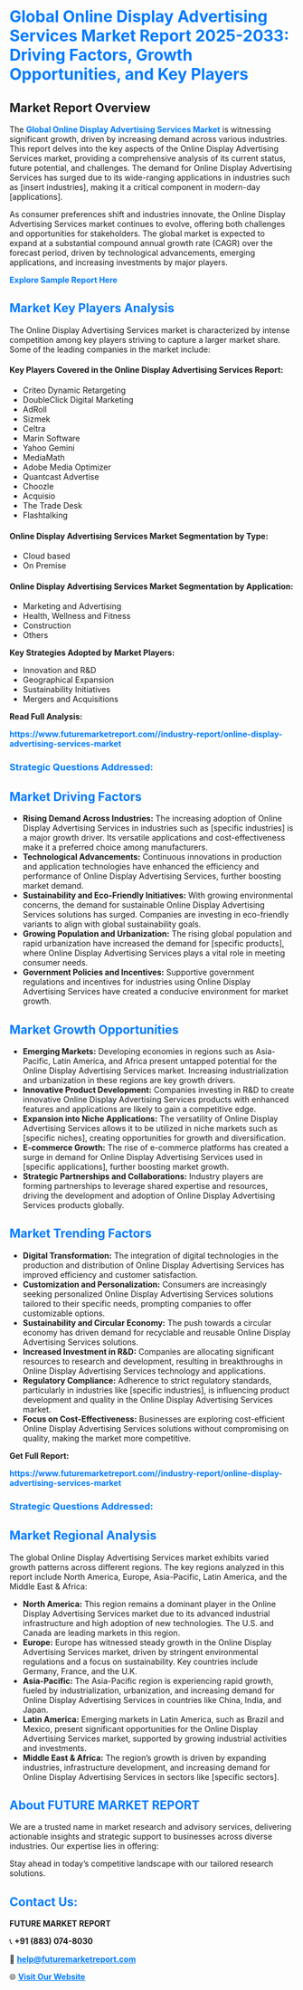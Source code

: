 <h1 style="color: #007BFF;">Global Online Display Advertising Services Market Report 2025-2033: Driving Factors, Growth Opportunities, and Key Players</h1>

<section id="overview">
<h2>Market Report Overview</h2>
<p>The <a href="https://www.futuremarketreport.com//industry-report/online-display-advertising-services-market" style="color: #007BFF; text-decoration: none;"><strong>Global Online Display Advertising Services Market</strong></a> is witnessing significant growth, driven by increasing demand across various industries. This report delves into the key aspects of the Online Display Advertising Services market, providing a comprehensive analysis of its current status, future potential, and challenges. The demand for Online Display Advertising Services has surged due to its wide-ranging applications in industries such as [insert industries], making it a critical component in modern-day [applications].</p>
<p>As consumer preferences shift and industries innovate, the Online Display Advertising Services market continues to evolve, offering both challenges and opportunities for stakeholders. The global market is expected to expand at a substantial compound annual growth rate (CAGR) over the forecast period, driven by technological advancements, emerging applications, and increasing investments by major players.</p>
</section>

<section id="overview">
<p><a href="https://www.futuremarketreport.com//request-sample/reportId=47943" style="color: #007BFF; text-decoration: none;"><strong>Explore Sample Report Here</strong></a></p>
</section>

<section id="key-players">
<h2 style="color: #007BFF;">Market Key Players Analysis</h2>
<p>The Online Display Advertising Services market is characterized by intense competition among key players striving to capture a larger market share. Some of the leading companies in the market include:</p>
<h4>Key Players Covered in the Online Display Advertising Services Report:</h4>
<ul><li>Criteo Dynamic Retargeting</li><li>DoubleClick Digital Marketing</li><li>AdRoll</li><li>Sizmek</li><li>Celtra</li><li>Marin Software</li><li>Yahoo Gemini</li><li>MediaMath</li><li>Adobe Media Optimizer</li><li>Quantcast Advertise</li><li>Choozle</li><li>Acquisio</li><li>The Trade Desk</li><li>Flashtalking</li></ul>
<h4>Online Display Advertising Services Market Segmentation by Type:</h4>
<ul><li>Cloud based</li><li>On Premise</li></ul>

<h4>Online Display Advertising Services Market Segmentation by Application:</h4>
<ul><li>Marketing and Advertising</li><li>Health, Wellness and Fitness</li><li>Construction</li><li>Others</li></ul>
<p><strong>Key Strategies Adopted by Market Players:</strong></p>
<ul>
<li>Innovation and R&D</li>
<li>Geographical Expansion</li>
<li>Sustainability Initiatives</li>
<li>Mergers and Acquisitions</li>
</ul>
</section>

<section>
<p><strong>Read Full Analysis: </strong></p><a href="https://www.futuremarketreport.com//industry-report/online-display-advertising-services-market" style="color: #007BFF; text-decoration: none;"><strong>https://www.futuremarketreport.com//industry-report/online-display-advertising-services-market</strong></a>
<h3 style="color: #007BFF;">Strategic Questions Addressed:</h3>
</section>

<section id="driving-factors">
<h2 style="color: #007BFF;">Market Driving Factors</h2>
<ul>
<li><strong>Rising Demand Across Industries:</strong> The increasing adoption of Online Display Advertising Services in industries such as [specific industries] is a major growth driver. Its versatile applications and cost-effectiveness make it a preferred choice among manufacturers.</li>
<li><strong>Technological Advancements:</strong> Continuous innovations in production and application technologies have enhanced the efficiency and performance of Online Display Advertising Services, further boosting market demand.</li>
<li><strong>Sustainability and Eco-Friendly Initiatives:</strong> With growing environmental concerns, the demand for sustainable Online Display Advertising Services solutions has surged. Companies are investing in eco-friendly variants to align with global sustainability goals.</li>
<li><strong>Growing Population and Urbanization:</strong> The rising global population and rapid urbanization have increased the demand for [specific products], where Online Display Advertising Services plays a vital role in meeting consumer needs.</li>
<li><strong>Government Policies and Incentives:</strong> Supportive government regulations and incentives for industries using Online Display Advertising Services have created a conducive environment for market growth.</li>
</ul>
</section>

<section id="growth-opportunities">
<h2 style="color: #007BFF;">Market Growth Opportunities</h2>
<ul>
<li><strong>Emerging Markets:</strong> Developing economies in regions such as Asia-Pacific, Latin America, and Africa present untapped potential for the Online Display Advertising Services market. Increasing industrialization and urbanization in these regions are key growth drivers.</li>
<li><strong>Innovative Product Development:</strong> Companies investing in R&D to create innovative Online Display Advertising Services products with enhanced features and applications are likely to gain a competitive edge.</li>
<li><strong>Expansion into Niche Applications:</strong> The versatility of Online Display Advertising Services allows it to be utilized in niche markets such as [specific niches], creating opportunities for growth and diversification.</li>
<li><strong>E-commerce Growth:</strong> The rise of e-commerce platforms has created a surge in demand for Online Display Advertising Services used in [specific applications], further boosting market growth.</li>
<li><strong>Strategic Partnerships and Collaborations:</strong> Industry players are forming partnerships to leverage shared expertise and resources, driving the development and adoption of Online Display Advertising Services products globally.</li>
</ul>
</section>

<section id="trending-factors">
<h2 style="color: #007BFF;">Market Trending Factors</h2>
<ul>
<li><strong>Digital Transformation:</strong> The integration of digital technologies in the production and distribution of Online Display Advertising Services has improved efficiency and customer satisfaction.</li>
<li><strong>Customization and Personalization:</strong> Consumers are increasingly seeking personalized Online Display Advertising Services solutions tailored to their specific needs, prompting companies to offer customizable options.</li>
<li><strong>Sustainability and Circular Economy:</strong> The push towards a circular economy has driven demand for recyclable and reusable Online Display Advertising Services solutions.</li>
<li><strong>Increased Investment in R&D:</strong> Companies are allocating significant resources to research and development, resulting in breakthroughs in Online Display Advertising Services technology and applications.</li>
<li><strong>Regulatory Compliance:</strong> Adherence to strict regulatory standards, particularly in industries like [specific industries], is influencing product development and quality in the Online Display Advertising Services market.</li>
<li><strong>Focus on Cost-Effectiveness:</strong> Businesses are exploring cost-efficient Online Display Advertising Services solutions without compromising on quality, making the market more competitive.</li>
</ul>
</section>

<section>
<p><strong>Get Full Report: </strong></p><a href="https://www.futuremarketreport.com//industry-report/online-display-advertising-services-market" style="color: #007BFF; text-decoration: none;"><strong>https://www.futuremarketreport.com//industry-report/online-display-advertising-services-market</strong></a>
<h3 style="color: #007BFF;">Strategic Questions Addressed:</h3>
</section>


<section id="regional-analysis">
<h2 style="color: #007BFF;">Market Regional Analysis</h2>
<p>The global Online Display Advertising Services market exhibits varied growth patterns across different regions. The key regions analyzed in this report include North America, Europe, Asia-Pacific, Latin America, and the Middle East & Africa:</p>
<ul>
<li><strong>North America:</strong> This region remains a dominant player in the Online Display Advertising Services market due to its advanced industrial infrastructure and high adoption of new technologies. The U.S. and Canada are leading markets in this region.</li>
<li><strong>Europe:</strong> Europe has witnessed steady growth in the Online Display Advertising Services market, driven by stringent environmental regulations and a focus on sustainability. Key countries include Germany, France, and the U.K.</li>
<li><strong>Asia-Pacific:</strong> The Asia-Pacific region is experiencing rapid growth, fueled by industrialization, urbanization, and increasing demand for Online Display Advertising Services in countries like China, India, and Japan.</li>
<li><strong>Latin America:</strong> Emerging markets in Latin America, such as Brazil and Mexico, present significant opportunities for the Online Display Advertising Services market, supported by growing industrial activities and investments.</li>
<li><strong>Middle East & Africa:</strong> The region’s growth is driven by expanding industries, infrastructure development, and increasing demand for Online Display Advertising Services in sectors like [specific sectors].</li>
</ul>
</section>

<footer>
<h2 style="color: #007BFF;">About FUTURE MARKET REPORT</h2>
<p>We are a trusted name in market research and advisory services, delivering actionable insights and strategic support to businesses across diverse industries. Our expertise lies in offering:</p>

<p>Stay ahead in today’s competitive landscape with our tailored research solutions.</p>

<h2 style="color: #007BFF;">Contact Us:</h2>
<p><strong>FUTURE MARKET REPORT</strong></p>
<p>📞 <strong>+91 (883) 074-8030</strong></p>
<p>📧 <strong><a href="mailto:help@futuremarketreport.com" style="color: #007BFF;">help@futuremarketreport.com</a></strong></p>
<p>🌐 <strong><a href="https://www.futuremarketreport.com/" style="color: #007BFF;">Visit Our Website</a></strong></p>
</footer>